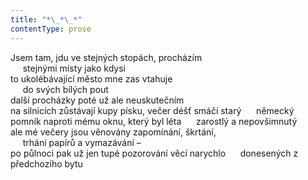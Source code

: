 ```yaml
---
title: "*\_*\_*"
contentType: prose
---
```


Jsem tam, jdu ve stejných stopách, procházím  
     stejnými místy jako kdysi  
to ukolébávající město mne zas vtahuje  
     do svých bílých pout  
další procházky poté už ale neuskutečním  
na silnicích zůstávají kupy písku, večer déšť smáčí starý      německý pomník naproti mému oknu, který byl léta      zarostlý a nepovšimnutý  
ale mé večery jsou věnovány zapomínání, škrtání,  
     trhání papírů a vymazávání –  
po půlnoci pak už jen tupé pozorování věcí narychlo      donesených z předchozího bytu
